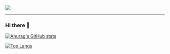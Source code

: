 [![](https://github.com/mrousavy/mrousavy/blob/master/img/dino.gif)](https://chromedino.com)
***
### Hi there 👋

[![Anurag's GitHub stats](https://github-readme-stats.vercel.app/api?username=cancerhenry&hide=prs,issues&show_icons=true)](https://github.com/anuraghazra/github-readme-stats)

[![Top Langs](https://github-readme-stats.vercel.app/api/top-langs/?username=cancerhenry&layout=compact)](https://github.com/anuraghazra/github-readme-stats)

<!-- ![Metrics](https://metrics.lecoq.io/CancerHenry?template=classic&base.metadata=0&config.timezone=Asia%2FShanghai) -->

<!--
**CancerHenry/CancerHenry** is a ✨ _special_ ✨ repository because its `README.md` (this file) appears on your GitHub profile.

Here are some ideas to get you started:

- 🔭 I’m currently working on ...
- 🌱 I’m currently learning ...
- 👯 I’m looking to collaborate on ...
- 🤔 I’m looking for help with ...
- 💬 Ask me about ...
- 📫 How to reach me: ...
- 😄 Pronouns: ...
- ⚡ Fun fact: ...
-->

